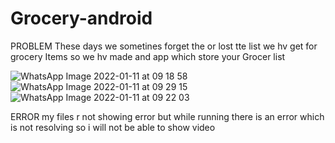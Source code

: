 # Grocery-android

PROBLEM
These days we sometines forget the or lost tte list we hv get for grocery Items
so we hv made and app which store your Grocer list



 ![WhatsApp Image 2022-01-11 at 09 18 58](https://user-images.githubusercontent.com/96041004/148878270-aeca339d-1cfc-4bf0-b6f2-2e7cb3ef93a6.jpeg)
 ![WhatsApp Image 2022-01-11 at 09 29 15](https://user-images.githubusercontent.com/96041004/148879115-c07e2fac-dcd4-4e0e-b6fe-a24e24b112dd.jpeg)
 ![WhatsApp Image 2022-01-11 at 09 22 03](https://user-images.githubusercontent.com/96041004/148878394-132cdfd4-9be0-44ee-beb5-f2d7e51666d1.jpeg)
 
 
 
 
 ERROR
 my files r not showing error but while running there is an error which is not resolving so i will not be able to show video
